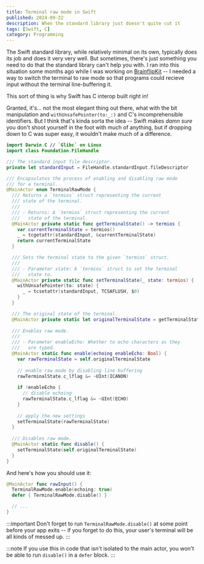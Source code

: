 ```yaml
---
title: Terminal raw mode in Swift
published: 2024-09-22
description: When the standard library just doesn't quite cut it
tags: [Swift, C]
category: Programming
---
```


The Swift standard library, while relatively minimal on its own, typically does
its job and does it very very well. But sometimes, there's just something you
need to do that the standard library can't help you with. I ran into this
situation some months ago while I was working on [BrainflipKit] -- I needed a
way to switch the terminal to raw mode so that programs could recieve input
without the terminal line-buffering it.

This sort of thing is why Swift has C interop built right in!

Granted, it's... not the most elegant thing out there, what with the bit
manipulation and `withUnsafePointer(to:_:)` and C's incomprehensible
identifiers. But I think that's kinda sorta the idea -- Swift makes _damn sure_
you don't shoot yourself in the foot with much of anything, but if dropping
down to C was super easy, it wouldn't make much of a difference.

```swift
import Darwin.C // `Glibc` on Linux
import class Foundation.FileHandle

/// The standard input file descriptor.
private let standardInput = FileHandle.standardInput.fileDescriptor

/// Encapsulates the process of enabling and disabling raw mode
/// for a terminal.
@MainActor enum TerminalRawMode {
  /// Returns a `termios` struct representing the current
  /// state of the terminal.
  ///
  /// - Returns: A `termios` struct representing the current
  ///   state of the terminal.
  @MainActor private static func getTerminalState() -> termios {
    var currentTerminalState = termios()
    _ = tcgetattr(standardInput, &currentTerminalState)
    return currentTerminalState
  }

  /// Sets the terminal state to the given `termios` struct.
  /// 
  /// - Parameter state: A `termios` struct to set the terminal
  ///   state to.
  @MainActor private static func setTerminalState(_ state: termios) {
    withUnsafePointer(to: state) {
      _ = tcsetattr(standardInput, TCSAFLUSH, $0)
    }
  }

  /// The original state of the terminal.
  @MainActor private static let originalTerminalState = getTerminalState()
  
  /// Enables raw mode.
  ///
  /// - Parameter enableEcho: Whether to echo characters as they 
  ///   are typed.
  @MainActor static func enable(echoing enableEcho: Bool) {
    var rawTerminalState = self.originalTerminalState
    
    // enable raw mode by disabling line buffering
    rawTerminalState.c_lflag &= ~UInt(ICANON)
    
    if !enableEcho {
      // disable echoing
      rawTerminalState.c_lflag &= ~UInt(ECHO)
    }
    
    // apply the new settings
    setTerminalState(rawTerminalState)
  }
  
  /// Disables raw mode.
  @MainActor static func disable() {
    setTerminalState(self.originalTerminalState)
  }
}
```

And here's how you should use it:

```swift
@MainActor func rawInput() {
  TerminalRawMode.enable(echoing: true)
  defer { TerminalRawMode.disable() }

  // ...
}
```

:::important
Don't forget to run `TerminalRawMode.disable()` at some point before your app
exits -- if you forget to do this, your user's terminal will be all kinds of
messed up.
:::

:::note
If you use this in code that isn't isolated to the main actor, you won't be able
to run `disable()` in a `defer` block.
:::

[BrainflipKit]: https://github.com/kaascevich/BrainflipKit
